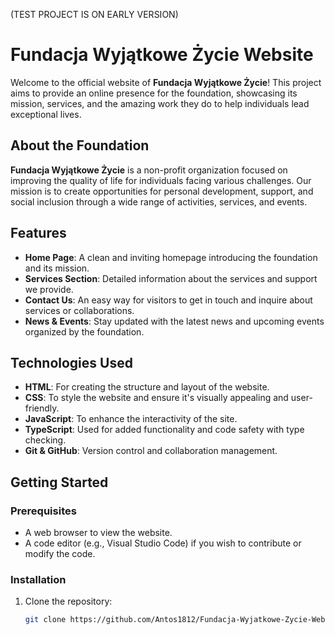 (TEST PROJECT IS ON EARLY VERSION)
# Fundacja Wyjątkowe Życie Website

Welcome to the official website of **Fundacja Wyjątkowe Życie**! This project aims to provide an online presence for the foundation, showcasing its mission, services, and the amazing work they do to help individuals lead exceptional lives.

## About the Foundation

**Fundacja Wyjątkowe Życie** is a non-profit organization focused on improving the quality of life for individuals facing various challenges. Our mission is to create opportunities for personal development, support, and social inclusion through a wide range of activities, services, and events.

## Features

- **Home Page**: A clean and inviting homepage introducing the foundation and its mission.
- **Services Section**: Detailed information about the services and support we provide.
- **Contact Us**: An easy way for visitors to get in touch and inquire about services or collaborations.
- **News & Events**: Stay updated with the latest news and upcoming events organized by the foundation.

## Technologies Used

- **HTML**: For creating the structure and layout of the website.
- **CSS**: To style the website and ensure it's visually appealing and user-friendly.
- **JavaScript**: To enhance the interactivity of the site.
- **TypeScript**: Used for added functionality and code safety with type checking.
- **Git & GitHub**: Version control and collaboration management.
  
## Getting Started

### Prerequisites

- A web browser to view the website.
- A code editor (e.g., Visual Studio Code) if you wish to contribute or modify the code.

### Installation

1. Clone the repository:

   ```bash
   git clone https://github.com/Antos1812/Fundacja-Wyjatkowe-Zycie-Website
